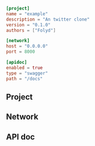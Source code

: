 
```toml
[project]
name = "example"
description = "An twitter clone"
version = "0.1.0"
authors = ["Folyd"]

[network]
host = "0.0.0.0"
port = 8000

[apidoc]
enabled = true
type = "swagger"
path = "/docs"
```

## Project

## Network

## API doc


